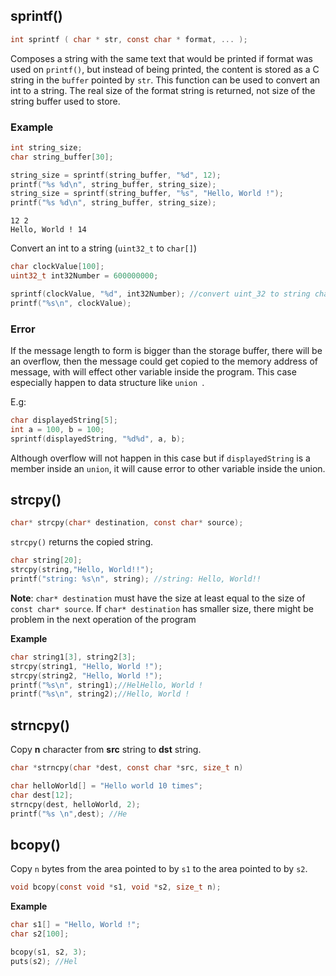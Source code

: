 ## sprintf()

```c
int sprintf ( char * str, const char * format, ... );
```

Composes a string with the same text that would be printed if format was used on ``printf()``, but instead of being printed, the content is stored as a C string in the ``buffer`` pointed by ``str``. This function can be used to convert an int to a string. The real size of the format string is returned, not size of the string buffer used to store.

### Example

```cpp
int string_size;
char string_buffer[30];

string_size = sprintf(string_buffer, "%d", 12);
printf("%s %d\n", string_buffer, string_size);
string_size = sprintf(string_buffer, "%s", "Hello, World !");
printf("%s %d\n", string_buffer, string_size);
```

```
12 2
Hello, World ! 14
```

Convert an int to a string (``uint32_t`` to ``char[]``)

```cpp
char clockValue[100];
uint32_t int32Number = 600000000;

sprintf(clockValue, "%d", int32Number); //convert uint_32 to string char[]
printf("%s\n", clockValue);
```

### Error

If the message length to form is bigger than the storage buffer, there will be an overflow, then the message could get copied to the memory address of message, with will effect other variable inside the program. This case especially happen to data structure like ``union ``.

E.g:

```c
char displayedString[5];
int a = 100, b = 100;
sprintf(displayedString, "%d%d", a, b);
```

Although overflow will not happen in this case but if ``displayedString`` is a member inside an ``union``, it will cause error to other variable inside the union.

## strcpy()

```c
char* strcpy(char* destination, const char* source);
```
``strcpy()`` returns the copied string.

```cpp
char string[20];
strcpy(string,"Hello, World!!");
printf("string: %s\n", string); //string: Hello, World!!
```
**Note**: ``char* destination`` must have the size at least equal to the size of ``const char* source``. If ``char* destination`` has smaller size, there might be problem in the next operation of the program

**Example**

```c
char string1[3], string2[3];
strcpy(string1, "Hello, World !");
strcpy(string2, "Hello, World !");
printf("%s\n", string1);//HelHello, World !
printf("%s\n", string2);//Hello, World !
```

## strncpy() 

Copy **n** character from **src** string to **dst** string.

```c
char *strncpy(char *dest, const char *src, size_t n)
```

```cpp
char helloWorld[] = "Hello world 10 times";
char dest[12];
strncpy(dest, helloWorld, 2);
printf("%s \n",dest); //He
```

## bcopy()

Copy ``n`` bytes from the area pointed to by ``s1`` to the area pointed to by ``s2``.

```c
void bcopy(const void *s1, void *s2, size_t n);
```
**Example**
```c
char s1[] = "Hello, World !";
char s2[100];

bcopy(s1, s2, 3);
puts(s2); //Hel
```

